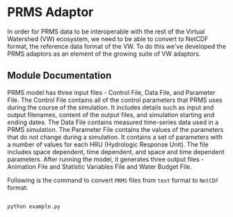 # PRMS Adaptor

In order for PRMS data to be interoperable with the rest of the Virtual
Watershed (VW) ecosystem, we need to be able to convert to NetCDF format,
the reference data format of the VW. To do this we've developed the PRMS
adaptors as an element of the growing suite of VW adaptors. 
  

Module Documentation
--------------------

PRMS model has three input files - Control File, Data File, and Parameter File. 
The Control File contains all of the control parameters that PRMS uses during the course of the simulation. 
It includes details such as input and output filenames, content of the output files, and simulation starting and ending dates. The Data File contains measured time-series data used in a PRMS simulation. 
The Parameter File contains the values of the parameters that do not change during a simulation. 
It contains a set of parameters with a number of values for each HRU (Hydrologic Response Unit). 
The file includes space dependent, time dependent, and space and time dependent parameters. 
After running the model, it generates three output files - Animation File and Statistic Variables File and Water Budget File.

Following is the command to convert `PRMS` files from `text` format to `NetCDF` format:


```bash

python example.py

```
   
